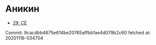 # Аникин
- [29: CE](29.md)

Commit: 9cacdbb4675e614be20765affbb1ae4d079b2c60
 fetched at: 20201116-034704
